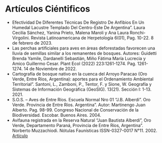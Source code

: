 # Artículos Ciéntificos

* Efectividad De Diferentes Técnicas De Registro De Anfibios En Un Humedal Lacustre Templado Del Centro-Este De Argentina”. Laura Cecilia Sánchez, Yanina Prieto, Malena Maroli y Ana Laura Ronchi-Virgolini. Revista Latinoamericana de Herpetología 6(01), Pag. 10-22. 8 de febrero de 2023.
* Las perchas artificiales para aves en áreas deforestadas favorecen una lluvia de semillas similar a los remanentes de bosques. Autores: Guidetti Brenda Yamile, Dardanelli Sebastián, Miño Fátima María Lucrecia y Amico Guillermo Cesar. Plant Ecol (2022) 223:1261-1274. Pag. 1261-1274. 14 de Noviembre de 2022.
* Cartografía de bosque nativo en la cuenca del Arroyo Paracao (Oro Verde, Entre Ríos, Argentina): aportes para el Ordenamiento Ambiental Territorial”. Santoni, L., Zamboni, P., Tentor, F. y Sione, W. Geografía y Sistemas de Información Geográfica (GeoSIG). 13(21). Sección I: 1-13. 2021.
* S.O.S. – Aves de Entre Ríos. Escuela Normal Nro 01 “J.B. Alberdi”. Oro Verde. Provincia de Entre Ríos. Argentina”. Autor: Martinengo Juan Alberto. Pag. 98-99. Congreso Nacional de Conservación de la Biodiversidad. Escobar. Buenos Aires. 2004.
* Avifauna registrada en la Reserva Natural “Juan Bautista Alberdi”, Oro Verde, Departamento Paraná, Provincia de Entre Ríos, Argentina”. Norberto Muzzachiodi. Nótulas Faunísticas ISSN-0327-0017 N°11. 2002. [Artículo](https://www.calameo.com/read/000296627b1f35daa1d44?page=1)